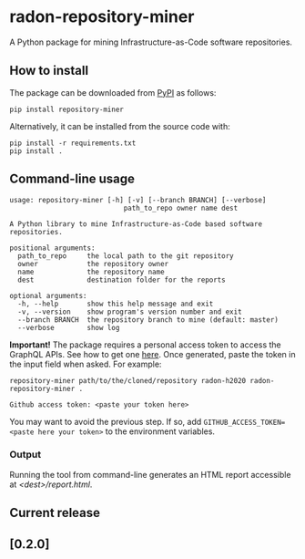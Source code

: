 # radon-repository-miner
A Python package for mining Infrastructure-as-Code software repositories.

## How to install

The package can be downloaded from [PyPI](https://pypi.org/project/repository-miner/) as follows:

```pip install repository-miner```

Alternatively, it can be installed from the source code with:

```
pip install -r requirements.txt
pip install .
```

## Command-line usage

```
usage: repository-miner [-h] [-v] [--branch BRANCH] [--verbose]
                            path_to_repo owner name dest

A Python library to mine Infrastructure-as-Code based software repositories.

positional arguments:
  path_to_repo     the local path to the git repository
  owner            the repository owner
  name             the repository name
  dest             destination folder for the reports

optional arguments:
  -h, --help       show this help message and exit
  -v, --version    show program's version number and exit
  --branch BRANCH  the repository branch to mine (default: master)
  --verbose        show log
```

**Important!** The package requires a personal access token to access the GraphQL APIs. See how to get one [here](https://github.com/settings/tokens).
Once generated, paste the token in the input field when asked. For example:

```
repository-miner path/to/the/cloned/repository radon-h2020 radon-repository-miner .

Github access token: <paste your token here>
```  

You may want to avoid the previous step. If so, add ```GITHUB_ACCESS_TOKEN=<paste here your token>``` to the environment variables.


### Output
Running the tool from command-line generates an HTML report accessible at *\<dest\>/report.html*.


## Current release
## [0.2.0]
